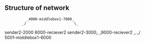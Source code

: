 Structure of network
--------------------

			  _4000-middlebox1-7000_
			_/	  				    \_
sender2-2000						  8000-reciever2 
sender2-3000_						 _9000-reciever2
			 \_					   _/	
			   5001-middlebox1-6000
			
